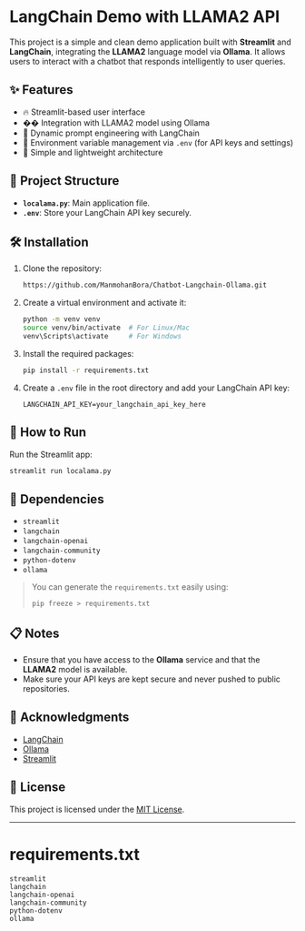 # LangChain Demo with LLAMA2 API

This project is a simple and clean demo application built with **Streamlit** and **LangChain**, integrating the **LLAMA2** language model via **Ollama**. It allows users to interact with a chatbot that responds intelligently to user queries.

## ✨ Features

- 🔥 Streamlit-based user interface
- �� Integration with LLAMA2 model using Ollama
- 🧠 Dynamic prompt engineering with LangChain
- 🔑 Environment variable management via `.env` (for API keys and settings)
- 🚀 Simple and lightweight architecture

## 📂 Project Structure

- **`localama.py`**: Main application file.
- **`.env`**: Store your LangChain API key securely.

## 🛠️ Installation

1. Clone the repository:

   ```bash
   https://github.com/ManmohanBora/Chatbot-Langchain-Ollama.git
   ```

2. Create a virtual environment and activate it:

   ```bash
   python -m venv venv
   source venv/bin/activate  # For Linux/Mac
   venv\Scripts\activate     # For Windows
   ```

3. Install the required packages:

   ```bash
   pip install -r requirements.txt
   ```

4. Create a `.env` file in the root directory and add your LangChain API key:

   ```
   LANGCHAIN_API_KEY=your_langchain_api_key_here
   ```

## 🚀 How to Run

Run the Streamlit app:

```bash
streamlit run localama.py
```

## 🧹 Dependencies

- `streamlit`
- `langchain`
- `langchain-openai`
- `langchain-community`
- `python-dotenv`
- `ollama`

> You can generate the `requirements.txt` easily using:
>
> ```bash
> pip freeze > requirements.txt
> ```

## 📋 Notes

- Ensure that you have access to the **Ollama** service and that the **LLAMA2** model is available.
- Make sure your API keys are kept secure and never pushed to public repositories.

## 💬 Acknowledgments

- [LangChain](https://github.com/langchain-ai/langchain)
- [Ollama](https://ollama.com/)
- [Streamlit](https://streamlit.io/)

## 📄 License

This project is licensed under the [MIT License](LICENSE).

---

# requirements.txt

```
streamlit
langchain
langchain-openai
langchain-community
python-dotenv
ollama
```

